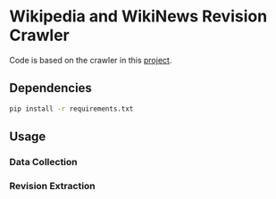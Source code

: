 # Wikipedia and WikiNews Revision Crawler

Code is based on the crawler in this [project](https://github.com/vipulraheja/iterater).

## Dependencies

```bash
pip install -r requirements.txt
```

## Usage

### Data Collection

### Revision Extraction
